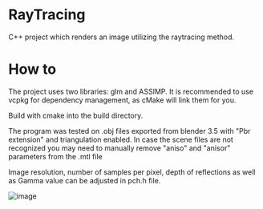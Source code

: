 # RayTracing
C++ project which renders an image utilizing the raytracing method.

# How to
The project uses two libraries: glm and ASSIMP.
It is recommended to use vcpkg for dependency management, as cMake will link them for you.

Build with cmake into the build directory.

The program was tested on .obj files exported from blender 3.5 with "Pbr extension" and triangulation enabled.
In case the scene files are not recognized you may need to manually remove "aniso" and "anisor" parameters from the .mtl file

Image resolution, number of samples per pixel, depth of reflections as well as Gamma value can be adjusted in pch.h file.

![image](https://github.com/MaciejWodnicki/RayTracing/assets/101054402/1ac8d11b-0a54-4c56-a948-dc6eae232792)
